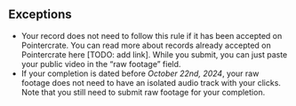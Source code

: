 ## Exceptions

- Your record does not need to follow this rule if it has been accepted on Pointercrate. You can read more about records already accepted on Pointercrate here [TODO: add link]. While you submit, you can just paste your public video in the “raw footage” field.
- If your completion is dated before *October 22nd, 2024*, your raw footage does not need to have an isolated audio track with your clicks. Note that you still need to submit raw footage for your completion.
